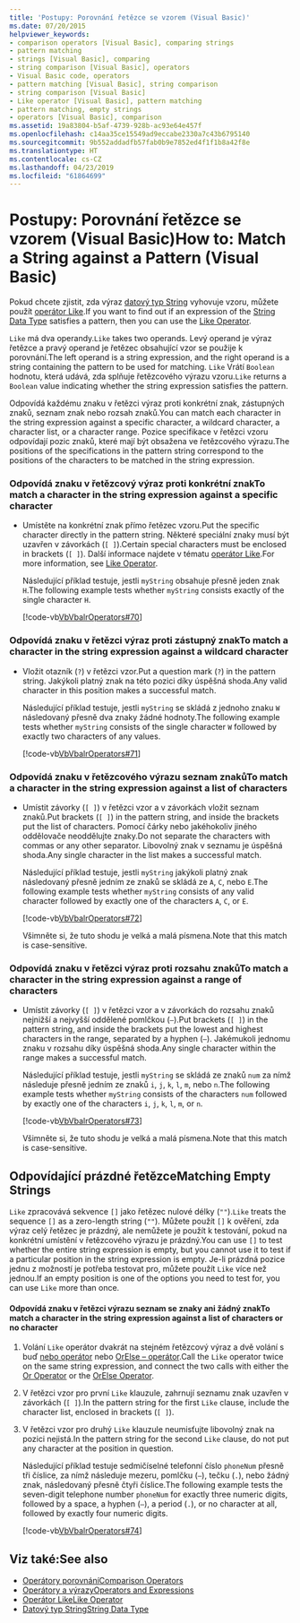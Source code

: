 ```yaml
---
title: 'Postupy: Porovnání řetězce se vzorem (Visual Basic)'
ms.date: 07/20/2015
helpviewer_keywords:
- comparison operators [Visual Basic], comparing strings
- pattern matching
- strings [Visual Basic], comparing
- string comparison [Visual Basic], operators
- Visual Basic code, operators
- pattern matching [Visual Basic], string comparison
- string comparison [Visual Basic]
- Like operator [Visual Basic], pattern matching
- pattern matching, empty strings
- operators [Visual Basic], comparison
ms.assetid: 19a83804-b5af-4739-928b-ac93e64e457f
ms.openlocfilehash: c14aa35ce15549ad9eccabe2330a7c43b6795140
ms.sourcegitcommit: 9b552addadfb57fab0b9e7852ed4f1f1b8a42f8e
ms.translationtype: HT
ms.contentlocale: cs-CZ
ms.lasthandoff: 04/23/2019
ms.locfileid: "61864699"
---
```

# <a name="how-to-match-a-string-against-a-pattern-visual-basic"></a><span data-ttu-id="133d7-102">Postupy: Porovnání řetězce se vzorem (Visual Basic)</span><span class="sxs-lookup"><span data-stu-id="133d7-102">How to: Match a String against a Pattern (Visual Basic)</span></span>
<span data-ttu-id="133d7-103">Pokud chcete zjistit, zda výraz [datový typ String](../../../../visual-basic/language-reference/data-types/string-data-type.md) vyhovuje vzoru, můžete použít [operátor Like](../../../../visual-basic/language-reference/operators/like-operator.md).</span><span class="sxs-lookup"><span data-stu-id="133d7-103">If you want to find out if an expression of the [String Data Type](../../../../visual-basic/language-reference/data-types/string-data-type.md) satisfies a pattern, then you can use the [Like Operator](../../../../visual-basic/language-reference/operators/like-operator.md).</span></span>  
  
 <span data-ttu-id="133d7-104">`Like` má dva operandy.</span><span class="sxs-lookup"><span data-stu-id="133d7-104">`Like` takes two operands.</span></span> <span data-ttu-id="133d7-105">Levý operand je výraz řetězce a pravý operand je řetězec obsahující vzor se použije k porovnání.</span><span class="sxs-lookup"><span data-stu-id="133d7-105">The left operand is a string expression, and the right operand is a string containing the pattern to be used for matching.</span></span> <span data-ttu-id="133d7-106">`Like` Vrátí `Boolean` hodnotu, která udává, zda splňuje řetězcového výrazu vzoru.</span><span class="sxs-lookup"><span data-stu-id="133d7-106">`Like` returns a `Boolean` value indicating whether the string expression satisfies the pattern.</span></span>  
  
 <span data-ttu-id="133d7-107">Odpovídá každému znaku v řetězci výraz proti konkrétní znak, zástupných znaků, seznam znak nebo rozsah znaků.</span><span class="sxs-lookup"><span data-stu-id="133d7-107">You can match each character in the string expression against a specific character, a wildcard character, a character list, or a character range.</span></span> <span data-ttu-id="133d7-108">Pozice specifikace v řetězci vzoru odpovídají pozic znaků, které mají být obsažena ve řetězcového výrazu.</span><span class="sxs-lookup"><span data-stu-id="133d7-108">The positions of the specifications in the pattern string correspond to the positions of the characters to be matched in the string expression.</span></span>  
  
### <a name="to-match-a-character-in-the-string-expression-against-a-specific-character"></a><span data-ttu-id="133d7-109">Odpovídá znaku v řetězcový výraz proti konkrétní znak</span><span class="sxs-lookup"><span data-stu-id="133d7-109">To match a character in the string expression against a specific character</span></span>  
  
- <span data-ttu-id="133d7-110">Umístěte na konkrétní znak přímo řetězec vzoru.</span><span class="sxs-lookup"><span data-stu-id="133d7-110">Put the specific character directly in the pattern string.</span></span> <span data-ttu-id="133d7-111">Některé speciální znaky musí být uzavřen v závorkách (`[ ]`).</span><span class="sxs-lookup"><span data-stu-id="133d7-111">Certain special characters must be enclosed in brackets (`[ ]`).</span></span> <span data-ttu-id="133d7-112">Další informace najdete v tématu [operátor Like](../../../../visual-basic/language-reference/operators/like-operator.md).</span><span class="sxs-lookup"><span data-stu-id="133d7-112">For more information, see [Like Operator](../../../../visual-basic/language-reference/operators/like-operator.md).</span></span>  
  
     <span data-ttu-id="133d7-113">Následující příklad testuje, jestli `myString` obsahuje přesně jeden znak `H`.</span><span class="sxs-lookup"><span data-stu-id="133d7-113">The following example tests whether `myString` consists exactly of the single character `H`.</span></span>  
  
     [!code-vb[VbVbalrOperators#70](~/samples/snippets/visualbasic/VS_Snippets_VBCSharp/VbVbalrOperators/VB/Class1.vb#70)]  
  
### <a name="to-match-a-character-in-the-string-expression-against-a-wildcard-character"></a><span data-ttu-id="133d7-114">Odpovídá znaku v řetězci výraz proti zástupný znak</span><span class="sxs-lookup"><span data-stu-id="133d7-114">To match a character in the string expression against a wildcard character</span></span>  
  
- <span data-ttu-id="133d7-115">Vložit otazník (`?`) v řetězci vzor.</span><span class="sxs-lookup"><span data-stu-id="133d7-115">Put a question mark (`?`) in the pattern string.</span></span> <span data-ttu-id="133d7-116">Jakýkoli platný znak na této pozici díky úspěšná shoda.</span><span class="sxs-lookup"><span data-stu-id="133d7-116">Any valid character in this position makes a successful match.</span></span>  
  
     <span data-ttu-id="133d7-117">Následující příklad testuje, jestli `myString` se skládá z jednoho znaku `W` následovaný přesně dva znaky žádné hodnoty.</span><span class="sxs-lookup"><span data-stu-id="133d7-117">The following example tests whether `myString` consists of the single character `W` followed by exactly two characters of any values.</span></span>  
  
     [!code-vb[VbVbalrOperators#71](~/samples/snippets/visualbasic/VS_Snippets_VBCSharp/VbVbalrOperators/VB/Class1.vb#71)]  
  
### <a name="to-match-a-character-in-the-string-expression-against-a-list-of-characters"></a><span data-ttu-id="133d7-118">Odpovídá znaku v řetězcového výrazu seznam znaků</span><span class="sxs-lookup"><span data-stu-id="133d7-118">To match a character in the string expression against a list of characters</span></span>  
  
- <span data-ttu-id="133d7-119">Umístit závorky (`[ ]`) v řetězci vzor a v závorkách vložit seznam znaků.</span><span class="sxs-lookup"><span data-stu-id="133d7-119">Put brackets (`[ ]`) in the pattern string, and inside the brackets put the list of characters.</span></span> <span data-ttu-id="133d7-120">Pomocí čárky nebo jakéhokoliv jiného oddělovače neoddělujte znaky.</span><span class="sxs-lookup"><span data-stu-id="133d7-120">Do not separate the characters with commas or any other separator.</span></span> <span data-ttu-id="133d7-121">Libovolný znak v seznamu je úspěšná shoda.</span><span class="sxs-lookup"><span data-stu-id="133d7-121">Any single character in the list makes a successful match.</span></span>  
  
     <span data-ttu-id="133d7-122">Následující příklad testuje, jestli `myString` jakýkoli platný znak následovaný přesně jedním ze znaků se skládá ze `A`, `C`, nebo `E`.</span><span class="sxs-lookup"><span data-stu-id="133d7-122">The following example tests whether `myString` consists of any valid character followed by exactly one of the characters `A`, `C`, or `E`.</span></span>  
  
     [!code-vb[VbVbalrOperators#72](~/samples/snippets/visualbasic/VS_Snippets_VBCSharp/VbVbalrOperators/VB/Class1.vb#72)]  
  
     <span data-ttu-id="133d7-123">Všimněte si, že tuto shodu je velká a malá písmena.</span><span class="sxs-lookup"><span data-stu-id="133d7-123">Note that this match is case-sensitive.</span></span>  
  
### <a name="to-match-a-character-in-the-string-expression-against-a-range-of-characters"></a><span data-ttu-id="133d7-124">Odpovídá znaku v řetězci výraz proti rozsahu znaků</span><span class="sxs-lookup"><span data-stu-id="133d7-124">To match a character in the string expression against a range of characters</span></span>  
  
- <span data-ttu-id="133d7-125">Umístit závorky (`[ ]`) v řetězci vzor a v závorkách do rozsahu znaků nejnižší a nejvyšší oddělené pomlčkou (`–`).</span><span class="sxs-lookup"><span data-stu-id="133d7-125">Put brackets (`[ ]`) in the pattern string, and inside the brackets put the lowest and highest characters in the range, separated by a hyphen (`–`).</span></span> <span data-ttu-id="133d7-126">Jakémukoli jednomu znaku v rozsahu díky úspěšná shoda.</span><span class="sxs-lookup"><span data-stu-id="133d7-126">Any single character within the range makes a successful match.</span></span>  
  
     <span data-ttu-id="133d7-127">Následující příklad testuje, jestli `myString` se skládá ze znaků `num` za nímž následuje přesně jedním ze znaků `i`, `j`, `k`, `l`, `m`, nebo `n`.</span><span class="sxs-lookup"><span data-stu-id="133d7-127">The following example tests whether `myString` consists of the characters `num` followed by exactly one of the characters `i`, `j`, `k`, `l`, `m`, or `n`.</span></span>  
  
     [!code-vb[VbVbalrOperators#73](~/samples/snippets/visualbasic/VS_Snippets_VBCSharp/VbVbalrOperators/VB/Class1.vb#73)]  
  
     <span data-ttu-id="133d7-128">Všimněte si, že tuto shodu je velká a malá písmena.</span><span class="sxs-lookup"><span data-stu-id="133d7-128">Note that this match is case-sensitive.</span></span>  
  
## <a name="matching-empty-strings"></a><span data-ttu-id="133d7-129">Odpovídající prázdné řetězce</span><span class="sxs-lookup"><span data-stu-id="133d7-129">Matching Empty Strings</span></span>  
 <span data-ttu-id="133d7-130">`Like` zpracovává sekvence `[]` jako řetězec nulové délky (`""`).</span><span class="sxs-lookup"><span data-stu-id="133d7-130">`Like` treats the sequence `[]` as a zero-length string (`""`).</span></span> <span data-ttu-id="133d7-131">Můžete použít `[]` k ověření, zda výraz celý řetězec je prázdný, ale nemůžete je použít k testování, pokud na konkrétní umístění v řetězcového výrazu je prázdný.</span><span class="sxs-lookup"><span data-stu-id="133d7-131">You can use `[]` to test whether the entire string expression is empty, but you cannot use it to test if a particular position in the string expression is empty.</span></span> <span data-ttu-id="133d7-132">Je-li prázdná pozice jednu z možností je potřeba testovat pro, můžete použít `Like` více než jednou.</span><span class="sxs-lookup"><span data-stu-id="133d7-132">If an empty position is one of the options you need to test for, you can use `Like` more than once.</span></span>  
  
#### <a name="to-match-a-character-in-the-string-expression-against-a-list-of-characters-or-no-character"></a><span data-ttu-id="133d7-133">Odpovídá znaku v řetězci výrazu seznam se znaky ani žádný znak</span><span class="sxs-lookup"><span data-stu-id="133d7-133">To match a character in the string expression against a list of characters or no character</span></span>  
  
1. <span data-ttu-id="133d7-134">Volání `Like` operátor dvakrát na stejném řetězcový výraz a dvě volání s buď [nebo operátor](../../../../visual-basic/language-reference/operators/or-operator.md) nebo [OrElse – operátor](../../../../visual-basic/language-reference/operators/orelse-operator.md).</span><span class="sxs-lookup"><span data-stu-id="133d7-134">Call the `Like` operator twice on the same string expression, and connect the two calls with either the [Or Operator](../../../../visual-basic/language-reference/operators/or-operator.md) or the [OrElse Operator](../../../../visual-basic/language-reference/operators/orelse-operator.md).</span></span>  
  
2. <span data-ttu-id="133d7-135">V řetězci vzor pro první `Like` klauzule, zahrnují seznamu znak uzavřen v závorkách (`[ ]`).</span><span class="sxs-lookup"><span data-stu-id="133d7-135">In the pattern string for the first `Like` clause, include the character list, enclosed in brackets (`[ ]`).</span></span>  
  
3. <span data-ttu-id="133d7-136">V řetězci vzor pro druhý `Like` klauzule neumisťujte libovolný znak na pozici nejistá.</span><span class="sxs-lookup"><span data-stu-id="133d7-136">In the pattern string for the second `Like` clause, do not put any character at the position in question.</span></span>  
  
     <span data-ttu-id="133d7-137">Následující příklad testuje sedmičíselné telefonní číslo `phoneNum` přesně tři číslice, za nímž následuje mezeru, pomlčku (`–`), tečku (`.`), nebo žádný znak, následovaný přesně čtyři číslice.</span><span class="sxs-lookup"><span data-stu-id="133d7-137">The following example tests the seven-digit telephone number `phoneNum` for exactly three numeric digits, followed by a space, a hyphen (`–`), a period (`.`), or no character at all, followed by exactly four numeric digits.</span></span>  
  
     [!code-vb[VbVbalrOperators#74](~/samples/snippets/visualbasic/VS_Snippets_VBCSharp/VbVbalrOperators/VB/Class1.vb#74)]  
  
## <a name="see-also"></a><span data-ttu-id="133d7-138">Viz také:</span><span class="sxs-lookup"><span data-stu-id="133d7-138">See also</span></span>

- [<span data-ttu-id="133d7-139">Operátory porovnání</span><span class="sxs-lookup"><span data-stu-id="133d7-139">Comparison Operators</span></span>](../../../../visual-basic/language-reference/operators/comparison-operators.md)
- [<span data-ttu-id="133d7-140">Operátory a výrazy</span><span class="sxs-lookup"><span data-stu-id="133d7-140">Operators and Expressions</span></span>](../../../../visual-basic/programming-guide/language-features/operators-and-expressions/index.md)
- [<span data-ttu-id="133d7-141">Operátor Like</span><span class="sxs-lookup"><span data-stu-id="133d7-141">Like Operator</span></span>](../../../../visual-basic/language-reference/operators/like-operator.md)
- [<span data-ttu-id="133d7-142">Datový typ String</span><span class="sxs-lookup"><span data-stu-id="133d7-142">String Data Type</span></span>](../../../../visual-basic/language-reference/data-types/string-data-type.md)
